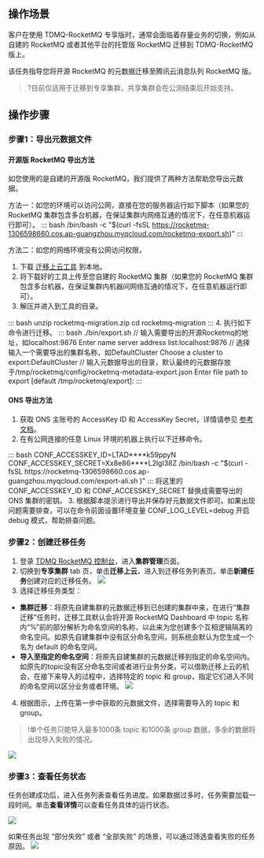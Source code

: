 ## 操作场景

客户在使用 TDMQ-RocketMQ 专享版时，通常会面临着存量业务的切换，例如从自建的 RocketMQ 或者其他平台的托管版 RocketMQ 迁移到 TDMQ-RocketMQ 版上。

该任务指导您将开源 RocketMQ 的元数据迁移至腾讯云消息队列 RocketMQ 版。
>?目前仅适用于迁移到专享集群，共享集群会在公测结束后开始支持。

## 操作步骤

### 步骤1：导出元数据文件

#### 开源版 RocketMQ 导出方法

如您使用的是自建的开源版 RocketMQ，我们提供了两种方法帮助您导出元数据。

方法一：如您的环境可以访问公网，直接在您的服务器运行如下脚本（如果您的 RocketMQ 集群包含多台机器，在保证集群内网络互通的情况下，在任意机器运行即可）。
<dx-codeblock>
:::  bash
/bin/bash -c "$(curl -fsSL https://rocketmq-1306598660.cos.ap-guangzhou.myqcloud.com/rocketmq-export.sh)"
:::
</dx-codeblock>



方法二：如您的网络环境没有公网访问权限，

1. 下载 [迁移上云工具](https://rocketmq-1306598660.cos.ap-guangzhou.myqcloud.com/rocketmq-migration.zip) 到本地。
2. 将下载好的工具上传至您自建的 RocketMQ 集群（如果您的 RocketMQ 集群包含多台机器，在保证集群内机器间网络互通的情况下，在任意机器运行即可）。
3. 解压并进入到工具的目录。
<dx-codeblock>
:::  bash
unzip rocketmq-migration.zip
cd rocketmq-migration
:::
</dx-codeblock>
4. 执行如下命令进行迁移。
<dx-codeblock>
:::  bash
./bin/export.sh
// 输入需要导出的开源Rocketmq的地址，如localhost:9876
Enter name server address list:localhost:9876
// 选择输入一个需要导出的集群名称，如DefaultCluster
Choose a cluster to export:DefaultCluster
// 输入元数据导出的目录，默认最终的元数据存放于/tmp/rocketmq/config/rocketmq-metadata-export.json
Enter file path to export [default /tmp/rocketmq/export]:
:::
</dx-codeblock>

#### ONS 导出方法

1. 获取 ONS 主账号的 AccessKey ID 和 AccessKey Secret，详情请参见 [参考文档](https://help.aliyun.com/document_detail/151530.html)。
2. 在有公网连接的任意 Linux 环境的机器上执行以下迁移命令。
<dx-codeblock>
:::  bash
CONF_ACCESSKEY_ID=LTAD****k59ppyN CONF_ACCESSKEY_SECRET=Xx8e86****L2lgI38Z /bin/bash -c "$(curl -fsSL https://rocketmq-1306598660.cos.ap-guangzhou.myqcloud.com/export-ali.sh )"
:::
</dx-codeblock>
<dx-alert infotype="notice" title="">
将这里的 CONF_ACCESSKEY_ID 和 CONF_ACCESSKEY_SECRET 替换成需要导出的 ONS 集群的密钥。
</dx-alert>
3. 根据脚本提示进行导出并保存好元数据文件即可。如果出现问题需要排查，可以在命令前面设置环境变量 CONF_LOG_LEVEL=debug 开启 debug 模式，帮助排查问题。



### 步骤2：创建迁移任务

1. 登录 [TDMQ RocketMQ 控制台](https://console.cloud.tencent.com/tdmq/rocket-cluster)，进入**集群管理**页面。
2. 切换到**专享集群** tab 页，单击**迁移上云**，进入到迁移任务列表页。单击**新建任务**创建对应的迁移任务。
![](https://qcloudimg.tencent-cloud.cn/raw/378cf771ace5643c67fb5f27cff14911.png)          
3. 选择迁移任务类型：
  - **集群迁移**：将原先自建集群的元数据迁移到已创建的集群中来，在进行“集群迁移”任务时，迁移工具默认会将开源 RocketMQ Dashboard 中 topic 名称内“%”前的部分解析为命名空间的名称，以此来为您创建多个互相逻辑隔离的命名空间。如原先自建集群中没有区分命名空间，则系统会默认为您生成一个名为 default 的命名空间。
  - **导入至指定的命名空间**：将原先自建集群的元数据迁移到指定的命名空间内。如原先的topic没有区分命名空间或者进行业务分类，可以借助迁移上云的机会，在接下来导入的过程中，选择特定的 topic 和 group，指定它们进入不同的命名空间以区分业务或者环境。
![](https://qcloudimg.tencent-cloud.cn/raw/865200e3dff2958fc6817aa65de63651.png)        
4. 根据图示，上传在第一步中获取的元数据文件，选择需要导入的 topic 和 group。
> !单个任务只能导入最多1000条 topic 和1000条 group 数据，多余的数据将出现导入失败的情况。
> 
![](https://qcloudimg.tencent-cloud.cn/raw/5d8dbb349fb067adb66179d82c5b1b67.png)              



### 步骤3：查看任务状态

任务创建成功后，进入任务列表查看任务进度。如果数据过多时，任务需要加载一段时间。单击**查看详情**可以查看任务具体的运行状态。

![](https://qcloudimg.tencent-cloud.cn/raw/983619844f8e1446eadeeb9f0e2c9a70.png)                     

如果任务出现 “部分失败” 或者 “全部失败” 的场景，可以通过筛选查看失败的任务原因。
![](https://qcloudimg.tencent-cloud.cn/raw/f8a2b3ee4f6aed959a7868665942aac0.png)
